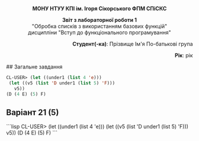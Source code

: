  <p align="center"><b>МОНУ НТУУ КПІ ім. Ігоря Сікорського ФПМ СПіСКС</b></p>
 <p align="center">
 <b>Звіт з лабораторної роботи 1</b><br/>
 "Обробка списків з використанням базових функцій"<br/>
 дисципліни "Вступ до функціонального програмування"
 </p>
 <p align="right"><b>Студент(-ка)</b>: Прізвище Ім'я По-батькові група</p>
 <p align="right"><b>Рік</b>: рік</p>
 ## Загальне завдання

 ```lisp
CL-USER> (let ((under1 (list 4 'e)))
  (let ((v5 (list 'D under1 (list 5) 'F)))
    v5))
(D (4 E) (5) F)
 ```
 ## Варіант 21 (5)
 <p align="center">
 </p>
 ```lisp
CL-USER> (let ((under1 (list 4 'e)))
  (let ((v5 (list 'D under1 (list 5) 'F)))
    v5))
(D (4 E) (5) F)
 ```
